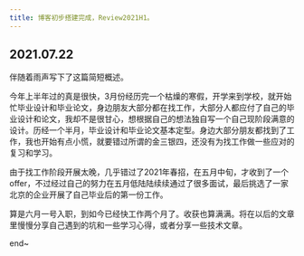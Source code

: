 ```yaml
---
title: 博客初步搭建完成，Review2021H1。
---
```


## 2021.07.22
伴随着雨声写下了这篇简短概述。

今年上半年过的真是很快，3月份经历完一个枯燥的寒假，开学来到学校，就开始忙毕业设计和毕业论文，身边朋友大部分都在找工作，大部分人都应付了自己的毕业设计和论文，我却不是很甘心，想根据自己的想法独自写一个自己现阶段满意的设计。历经一个半月，毕业设计和毕业论文基本定型。身边大部分朋友都找到了工作，我也开始有点小慌，就要错过所谓的金三银四，还没有为找工作做一些应对的复习和学习。

由于找工作阶段开展太晚，几乎错过了2021年春招，在五月中旬，才收到了一个offer，不过经过自己的努力在五月低陆陆续续通过了很多面试，最后挑选了一家北京的企业开展了自己毕业后的第一份工作。

算是六月一号入职，到如今已经快工作两个月了。收获也算满满。将在以后的文章里慢慢分享自己遇到的坑和一些学习心得，或者分享一些技术文章。

end~